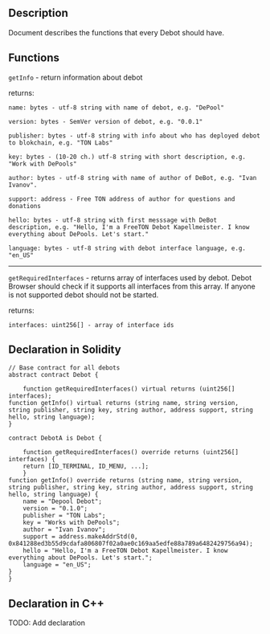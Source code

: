 ## Description

Document describes the functions that every Debot should have.

## Functions

`getInfo` - return information about debot

returns:

    name: bytes - utf-8 string with name of debot, e.g. "DePool"

    version: bytes - SemVer version of debot, e.g. "0.0.1"

    publisher: bytes - utf-8 string with info about who has deployed debot to blokchain, e.g. "TON Labs"

    key: bytes - (10-20 ch.) utf-8 string with short description, e.g. "Work with DePools"

    author: bytes - utf-8 string with name of author of DeBot, e.g. "Ivan Ivanov".

    support: address - Free TON address of author for questions and donations

    hello: bytes - utf-8 string with first messsage with DeBot description, e.g. "Hello, I'm a FreeTON Debot Kapellmeister. I know everything about DePools. Let's start." 

    language: bytes - utf-8 string with debot interface language, e.g. "en_US"
---

`getRequiredInterfaces` - returns array of interfaces used by debot. Debot Browser should check if it supports all interfaces from this array. If anyone is not supported debot should not be started. 

returns:

    interfaces: uint256[] - array of interface ids

## Declaration in Solidity

    // Base contract for all debots
    abstract contract Debot {
    
        function getRequiredInterfaces() virtual returns (uint256[] interfaces); 
    function getInfo() virtual returns (string name, string version, string publisher, string key, string author, address support, string hello, string language);
    }
    
    contract DebotA is Debot {
    
        function getRequiredInterfaces() override returns (uint256[] interfaces) {
        return [ID_TERMINAL, ID_MENU, ...];
        }
    function getInfo() override returns (string name, string version, string publisher, string key, string author, address support, string hello, string language) {
        name = "Depool Debot";
        version = "0.1.0";
        publisher = "TON Labs";
        key = "Works with DePools";
        author = "Ivan Ivanov";
        support = address.makeAddrStd(0, 0x841288ed3b55d9cdafa806807f02a0ae0c169aa5edfe88a789a6482429756a94);
        hello = "Hello, I'm a FreeTON Debot Kapellmeister. I know everything about DePools. Let's start.";
        language = "en_US";
    }
    }

## Declaration in C++

TODO: Add declaration
